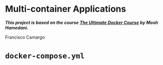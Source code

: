 Multi-container Applications
====================

***This project is based on the course [The Ultimate Docker Course](https://codewithmosh.com/p/the-ultimate-docker-course) by Mosh Hamedani.***

Francisco Camargo

# `docker-compose.yml`